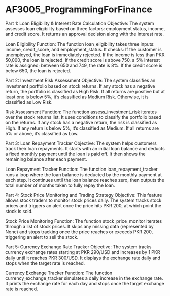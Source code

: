 # AF3005_ProgrammingForFinance

Part 1: Loan Eligibility & Interest Rate Calculation
Objective: The system assesses loan eligibility based on three factors: employment status, income, and credit score. It returns an approval decision along with the interest rate.

Loan Eligibility Function:
The function loan_eligibility takes three inputs: income, credit_score, and employment_status.
It checks:
If the customer is unemployed, the loan is immediately rejected.
If the income is less than PKR 50,000, the loan is rejected.
If the credit score is above 750, a 5% interest rate is assigned; between 650 and 749, the rate is 8%.
If the credit score is below 650, the loan is rejected.


Part 2: Investment Risk Assessment
Objective: The system classifies an investment portfolio based on stock returns. If any stock has a negative return, the portfolio is classified as High Risk. If all returns are positive but at least one is below 5%, it’s classified as Medium Risk. Otherwise, it is classified as Low Risk.

Risk Assessment Function:
The function assess_investment_risk iterates over the stock returns list.
It uses conditions to classify the portfolio based on the returns.
If any stock has a negative return, the risk is classified as High. If any return is below 5%, it’s classified as Medium. If all returns are 5% or above, it’s classified as Low.



Part 3: Loan Repayment Tracker
Objective: The system helps customers track their loan repayments. It starts with an initial loan balance and deducts a fixed monthly payment until the loan is paid off. It then shows the remaining balance after each payment.

Loan Repayment Tracker Function:
The function loan_repayment_tracker runs a loop where the loan balance is deducted by the monthly payment at each step.
It continues until the loan balance reaches zero, then outputs the total number of months taken to fully repay the loan.



Part 4: Stock Price Monitoring and Trading Strategy
Objective: This feature allows stock traders to monitor stock prices daily. The system tracks stock prices and triggers an alert once the price hits PKR 200, at which point the stock is sold.

Stock Price Monitoring Function:
The function stock_price_monitor iterates through a list of stock prices.
It skips any missing data (represented by None) and stops tracking once the price reaches or exceeds PKR 200, triggering an alert to sell the stock.





Part 5: Currency Exchange Rate Tracker
Objective: The system tracks currency exchange rates starting at PKR 290/USD and increases by 1 PKR daily until it reaches PKR 300/USD. It displays the exchange rate daily and stops when the target rate is reached.

Currency Exchange Tracker Function:
The function currency_exchange_tracker simulates a daily increase in the exchange rate.
It prints the exchange rate for each day and stops once the target exchange rate is reached.


















